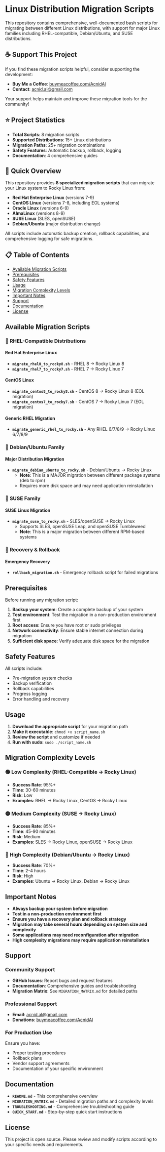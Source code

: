 # Linux Distribution Migration Scripts

This repository contains comprehensive, well-documented bash scripts for migrating between different Linux distributions, with support for major Linux families including RHEL-compatible, Debian/Ubuntu, and SUSE distributions.

## ☕ Support This Project

If you find these migration scripts helpful, consider supporting the development:

- **Buy Me a Coffee**: [buymeacoffee.com/AcnidAl](https://buymeacoffee.com/AcnidAl)
- **Contact**: [acnid.al@gmail.com](mailto:acnid.al@gmail.com)

Your support helps maintain and improve these migration tools for the community!

## ⭐ Project Statistics

- **Total Scripts**: 8 migration scripts
- **Supported Distributions**: 15+ Linux distributions
- **Migration Paths**: 25+ migration combinations
- **Safety Features**: Automatic backup, rollback, logging
- **Documentation**: 4 comprehensive guides

## 🚀 Quick Overview

This repository provides **8 specialized migration scripts** that can migrate your Linux system to Rocky Linux from:

- **Red Hat Enterprise Linux** (versions 7-9)
- **CentOS Linux** (versions 7-8, including EOL systems)
- **Oracle Linux** (versions 6-9)
- **AlmaLinux** (versions 8-9)
- **SUSE Linux** (SLES, openSUSE)
- **Debian/Ubuntu** (major distribution change)

All scripts include automatic backup creation, rollback capabilities, and comprehensive logging for safe migrations.

## 📋 Table of Contents

- [Available Migration Scripts](#available-migration-scripts)
- [Prerequisites](#prerequisites)
- [Safety Features](#safety-features)
- [Usage](#usage)
- [Migration Complexity Levels](#migration-complexity-levels)
- [Important Notes](#important-notes)
- [Support](#support)
- [Documentation](#documentation)
- [License](#license)

## Available Migration Scripts

### 🐧 **RHEL-Compatible Distributions**

#### **Red Hat Enterprise Linux**
- **`migrate_rhel8_to_rocky8.sh`** - RHEL 8 → Rocky Linux 8
- **`migrate_rhel7_to_rocky7.sh`** - RHEL 7 → Rocky Linux 7

#### **CentOS Linux**
- **`migrate_centos8_to_rocky8.sh`** - CentOS 8 → Rocky Linux 8 (EOL migration)
- **`migrate_centos7_to_rocky7.sh`** - CentOS 7 → Rocky Linux 7 (EOL migration)

#### **Generic RHEL Migration**
- **`migrate_generic_rhel_to_rocky.sh`** - Any RHEL 6/7/8/9 → Rocky Linux 6/7/8/9

### 🐧 **Debian/Ubuntu Family**

#### **Major Distribution Migration**
- **`migrate_debian_ubuntu_to_rocky.sh`** - Debian/Ubuntu → Rocky Linux
  - **Note**: This is a MAJOR migration between different package systems (deb to rpm)
  - Requires more disk space and may need application reinstallation

### 🐧 **SUSE Family**

#### **SUSE Linux Migration**
- **`migrate_suse_to_rocky.sh`** - SLES/openSUSE → Rocky Linux
  - Supports SLES, openSUSE Leap, and openSUSE Tumbleweed
  - **Note**: This is a major migration between different RPM-based systems

### 🔄 **Recovery & Rollback**

#### **Emergency Recovery**
- **`rollback_migration.sh`** - Emergency rollback script for failed migrations

## Prerequisites

Before running any migration script:

1. **Backup your system**: Create a complete backup of your system
2. **Test environment**: Test the migration in a non-production environment first
3. **Root access**: Ensure you have root or sudo privileges
4. **Network connectivity**: Ensure stable internet connection during migration
5. **Sufficient disk space**: Verify adequate disk space for the migration

## Safety Features

All scripts include:
- Pre-migration system checks
- Backup verification
- Rollback capabilities
- Progress logging
- Error handling and recovery

## Usage

1. **Download the appropriate script** for your migration path
2. **Make it executable**: `chmod +x script_name.sh`
3. **Review the script** and customize if needed
4. **Run with sudo**: `sudo ./script_name.sh`

## Migration Complexity Levels

### 🟢 **Low Complexity** (RHEL-Compatible → Rocky Linux)
- **Success Rate**: 95%+
- **Time**: 30-60 minutes
- **Risk**: Low
- **Examples**: RHEL → Rocky Linux, CentOS → Rocky Linux

### 🟡 **Medium Complexity** (SUSE → Rocky Linux)
- **Success Rate**: 85%+
- **Time**: 45-90 minutes
- **Risk**: Medium
- **Examples**: SLES → Rocky Linux, openSUSE → Rocky Linux

### 🔴 **High Complexity** (Debian/Ubuntu → Rocky Linux)
- **Success Rate**: 70%+
- **Time**: 2-4 hours
- **Risk**: High
- **Examples**: Ubuntu → Rocky Linux, Debian → Rocky Linux

## Important Notes

- **Always backup your system before migration**
- **Test in a non-production environment first**
- **Ensure you have a recovery plan and rollback strategy**
- **Migration may take several hours depending on system size and complexity**
- **Some applications may need reconfiguration after migration**
- **High complexity migrations may require application reinstallation**

## Support

### **Community Support**
- **GitHub Issues**: Report bugs and request features
- **Documentation**: Comprehensive guides and troubleshooting
- **Migration Matrix**: See `MIGRATION_MATRIX.md` for detailed paths

### **Professional Support**
- **Email**: [acnid.al@gmail.com](mailto:acnid.al@gmail.com)
- **Donations**: [buymeacoffee.com/AcnidAl](https://buymeacoffee.com/AcnidAl)

### **For Production Use**
Ensure you have:
- Proper testing procedures
- Rollback plans
- Vendor support agreements
- Documentation of your specific environment

## Documentation

- **`README.md`** - This comprehensive overview
- **`MIGRATION_MATRIX.md`** - Detailed migration paths and complexity levels
- **`TROUBLESHOOTING.md`** - Comprehensive troubleshooting guide
- **`QUICK_START.md`** - Step-by-step quick start instructions

## License

This project is open source. Please review and modify scripts according to your specific needs and requirements.
